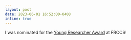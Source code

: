 ```yaml
---
layout: post
date: 2023-06-01 16:52:00-0400
inline: true
---
```


I was nominated for the [Young Researcher Award](https://iutdijon.u-bourgogne.fr/ccs-france/thom-young-resarcher-award/) at FRCCS!

